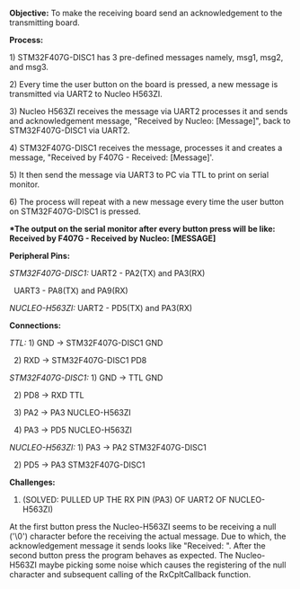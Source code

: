 **Objective:** To make the receiving board send an acknowledgement to the transmitting board.



**Process:**



1\) STM32F407G-DISC1 has 3 pre-defined messages namely, msg1, msg2, and msg3.



2\) Every time the user button on the board is pressed, a new message is transmitted via UART2 to Nucleo H563ZI.



3\) Nucleo H563ZI receives the message via UART2 processes it and sends and acknowledgement message, "Received by Nucleo: \[Message]", back to STM32F407G-DISC1 via UART2.



4\) STM32F407G-DISC1 receives the message, processes it and creates a message, "Received by F407G - Received: \[Message]'.



5\) It then send the message via UART3 to PC via TTL to print on serial monitor.



6\) The process will repeat with a new message every time the user button on STM32F407G-DISC1 is pressed.



**\*The output on the serial monitor after every button press will be like: Received by F407G - Received by Nucleo: \[MESSAGE]**



**Peripheral Pins:**



*STM32F407G-DISC1:* UART2 - PA2(TX) and PA3(RX)

 		  UART3 - PA8(TX) and PA9(RX)



*NUCLEO-H563ZI:* UART2 - PD5(TX) and PA3(RX)



**Connections:**



*TTL:* 1) GND -> STM32F407G-DISC1 GND

     2) RXD -> STM32F407G-DISC1 PD8



*STM32F407G-DISC1:* 1) GND -> TTL GND

 		  2) PD8 -> RXD TTL

 		  3) PA2 -> PA3 NUCLEO-H563ZI

 		  4) PA3 -> PD5 NUCLEO-H563ZI



*NUCLEO-H563ZI:* 1) PA3 -> PA2 STM32F407G-DISC1

 	       2) PD5 -> PA3 STM32F407G-DISC1



**Challenges:**



1. (SOLVED: PULLED UP THE RX PIN (PA3) OF UART2 OF NUCLEO-H563ZI)

At the first button press the Nucleo-H563ZI seems to be receiving a null ('\\0') character before the receiving the actual message. Due to which, the acknowledgement message it sends looks like "Received: ". After the second button press the program behaves as expected. The Nucleo-H563ZI maybe picking some noise which causes the registering of the null character and subsequent calling of the RxCpltCallback function.

